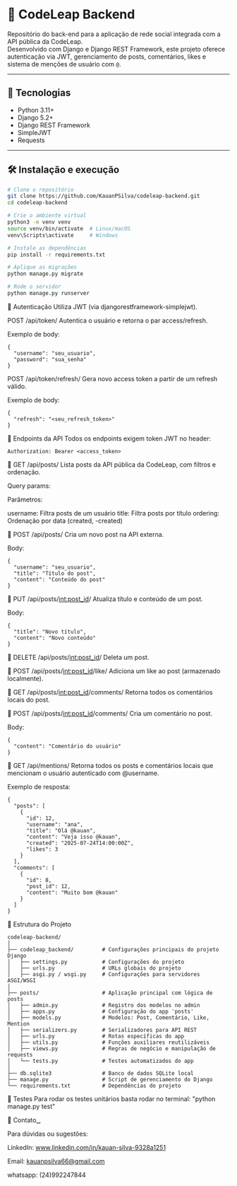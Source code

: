 # 📝 CodeLeap Backend

Repositório do back-end para a aplicação de rede social integrada com a API pública da CodeLeap.  
Desenvolvido com Django e Django REST Framework, este projeto oferece autenticação via JWT, gerenciamento de posts, comentários, likes e sistema de menções de usuário com `@`.

---

## 🚀 Tecnologias

- Python 3.11+
- Django 5.2+
- Django REST Framework
- SimpleJWT
- Requests

---

## 🛠️ Instalação e execução

```bash
# Clone o repositório
git clone https://github.com/KauanPSilva/codeleap-backend.git
cd codeleap-backend

# Crie o ambiente virtual
python3 -m venv venv
source venv/bin/activate  # Linux/macOS
venv\Scripts\activate     # Windows

# Instale as dependências
pip install -r requirements.txt

# Aplique as migrações
python manage.py migrate

# Rode o servidor
python manage.py runserver

```

🔐 Autenticação
Utiliza JWT (via djangorestframework-simplejwt).

POST /api/token/
Autentica o usuário e retorna o par access/refresh.

Exemplo de body:

```
{
  "username": "seu_usuario",
  "password": "sua_senha"
}
```
POST /api/token/refresh/
Gera novo access token a partir de um refresh válido.

Exemplo de body:
```
{
  "refresh": "<seu_refresh_token>"
}
```

📌 Endpoints da API
Todos os endpoints exigem token JWT no header:
```
Authorization: Bearer <access_token>
```
🔹 GET /api/posts/
Lista posts da API pública da CodeLeap, com filtros e ordenação.

Query params:

Parâmetros:

username:	Filtra posts de um usuário
title:	Filtra posts por título
ordering:	Ordenação por data (created, -created)

🔹 POST /api/posts/
Cria um novo post na API externa.

Body:

```
{
  "username": "seu_usuario",
  "title": "Título do post",
  "content": "Conteúdo do post"
}
```
🔹 PUT /api/posts/<int:post_id>/
Atualiza título e conteúdo de um post.

Body:
```
{
  "title": "Novo título",
  "content": "Novo conteúdo"
}
```
🔹 DELETE /api/posts/<int:post_id>/
Deleta um post.

🔹 POST /api/posts/<int:post_id>/like/
Adiciona um like ao post (armazenado localmente).

🔹 GET /api/posts/<int:post_id>/comments/
Retorna todos os comentários locais do post.

🔹 POST /api/posts/<int:post_id>/comments/
Cria um comentário no post.

Body:
```
{
  "content": "Comentário do usuário"
}
```
🔹 GET /api/mentions/
Retorna todos os posts e comentários locais que mencionam o usuário autenticado com @username.

Exemplo de resposta:
```
{
  "posts": [
    {
      "id": 12,
      "username": "ana",
      "title": "Olá @kauan",
      "content": "Veja isso @kauan",
      "created": "2025-07-24T14:00:00Z",
      "likes": 3
    }
  ],
  "comments": [
    {
      "id": 8,
      "post_id": 12,
      "content": "Muito bom @kauan"
    }
  ]
}
```
📁 Estrutura do Projeto
```
codeleap-backend/
│
├── codeleap_backend/         # Configurações principais do projeto Django
│   ├── settings.py           # Configurações do projeto
│   ├── urls.py               # URLs globais do projeto
│   ├── asgi.py / wsgi.py     # Configurações para servidores ASGI/WSGI
│
├── posts/                    # Aplicação principal com lógica de posts
│   ├── admin.py              # Registro dos modelos no admin
│   ├── apps.py               # Configuração do app 'posts'
│   ├── models.py             # Modelos: Post, Comentário, Like, Mention
│   ├── serializers.py        # Serializadores para API REST
│   ├── urls.py               # Rotas específicas do app
│   ├── utils.py              # Funções auxiliares reutilizáveis
│   ├── views.py              # Regras de negócio e manipulação de requests
│   └── tests.py              # Testes automatizados do app
│
├── db.sqlite3                # Banco de dados SQLite local
├── manage.py                 # Script de gerenciamento do Django
└── requirements.txt          # Dependências do projeto
```
🧪 Testes
Para rodar os testes unitários basta rodar no terminal: "python manage.py test"

💬 Contato␣

Para dúvidas ou sugestões:

LinkedIn: www.linkedin.com/in/kauan-silva-9328a1251

Email: kauanpsilva66@gmail.com

whatsapp: (24)992247844
